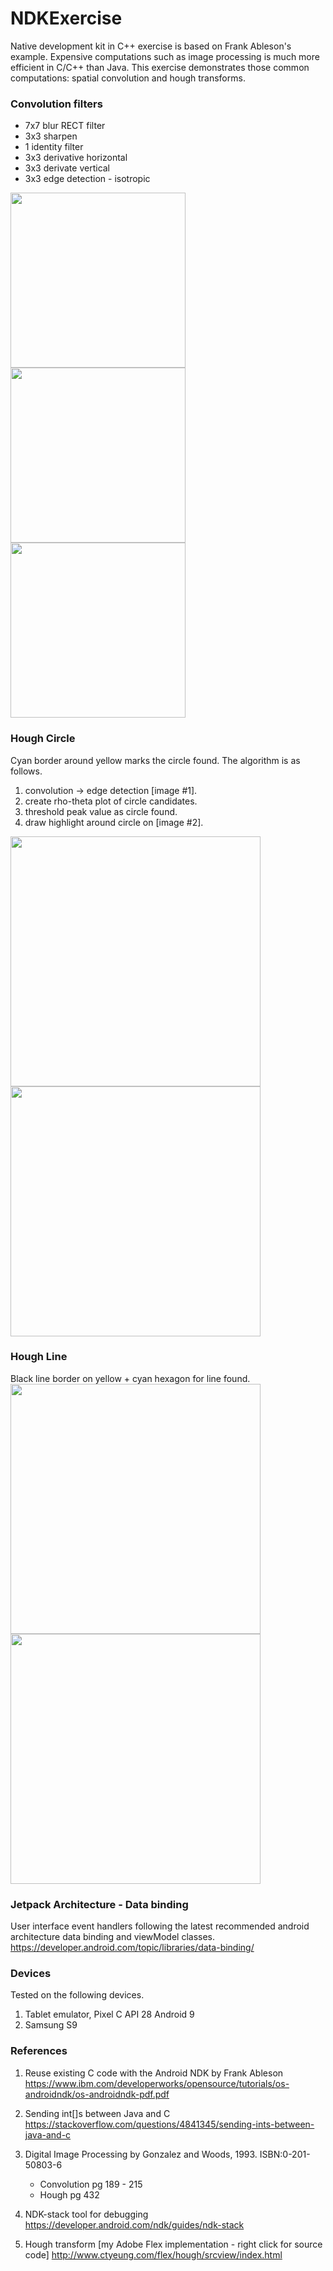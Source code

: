 # NDKExercise
Native development kit in C++ exercise is based on Frank Ableson's example.  Expensive computations such as image processing is much more efficient in C/C++ than Java.  This exercise demonstrates those common computations: spatial convolution and hough transforms. 

### Convolution filters 
- 7x7 blur RECT filter
- 3x3 sharpen
- 1 identity filter
- 3x3 derivative horizontal
- 3x3 derivate vertical
- 3x3 edge detection - isotropic

<img width="280" src="https://user-images.githubusercontent.com/1282659/49413992-6c7a0c80-f737-11e8-8dcd-e1160f64513f.png"><img width="280" src="https://user-images.githubusercontent.com/1282659/49452005-feb8f980-f7a5-11e8-92bf-1c1add07f123.png"><img width="280" src="https://user-images.githubusercontent.com/1282659/49452012-0082bd00-f7a6-11e8-980f-2d7821e9aa18.png">

### Hough Circle

Cyan border around yellow marks the circle found.  The algorithm is as follows.
1. convolution -> edge detection [image #1].
2. create rho-theta plot of circle candidates.
3. threshold peak value as circle found.
4. draw highlight around circle on [image #2].

<img width="400" src="https://user-images.githubusercontent.com/1282659/50365554-c6057800-053a-11e9-906f-c6140bf3691d.png"><img width="400" src="https://user-images.githubusercontent.com/1282659/50389139-9e094680-06eb-11e9-876f-cb443b566eca.png">

### Hough Line

Black line border on yellow + cyan hexagon for line found.  
<img width="400" src="https://user-images.githubusercontent.com/1282659/50387177-ef014680-06bb-11e9-8f2c-c0dbc824b0ad.png"><img width="400" src="https://user-images.githubusercontent.com/1282659/50389140-9ea1dd00-06eb-11e9-98d5-cb0807cde807.png">

### Jetpack Architecture - Data binding
User interface event handlers following the latest recommended android architecture data binding and viewModel classes.
https://developer.android.com/topic/libraries/data-binding/

### Devices
Tested on the following devices.
1. Tablet emulator, Pixel C API 28 Android 9
2. Samsung S9

### References

1. Reuse existing C code with the Android NDK by Frank Ableson
   https://www.ibm.com/developerworks/opensource/tutorials/os-androidndk/os-androidndk-pdf.pdf
   
2. Sending int[]s between Java and C                                     
   https://stackoverflow.com/questions/4841345/sending-ints-between-java-and-c

3. Digital Image Processing by Gonzalez and Woods, 1993. ISBN:0-201-50803-6
   - Convolution pg 189 - 215 
   - Hough pg 432

4. NDK-stack tool for debugging
   https://developer.android.com/ndk/guides/ndk-stack
   
5. Hough transform [my Adobe Flex implementation - right click for source code]
   http://www.ctyeung.com/flex/hough/srcview/index.html
   
